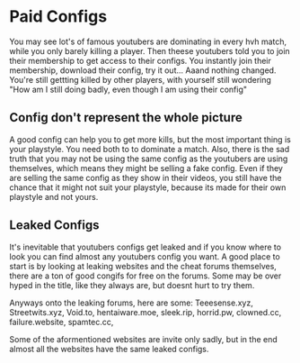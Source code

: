 # Paid Configs

You may see lot's of famous youtubers are dominating in every hvh match, while you only barely killing a player. Then theese youtubers told you to join their membership to get access to their configs. You instantly join their membership, download their config, try it out... Aaand nothing changed. You're still gettting killed by other players, with yourself still wondering "How am I still doing badly, even though I am using their config"

## Config don't represent the whole picture
A good config can help you to get more kills, but the most important thing is your playstyle. You need both to to dominate a match. Also, there is the sad truth that you may not be using the same config as the youtubers are using themselves, which means they might be selling a fake config. Even if they are selling the same config as they show in their videos, you still have the chance that it might not suit your playstyle, because its made for their own playstyle and not yours.

## Leaked Configs
It's inevitable that youtubers configs get leaked and if you know where to look you can find almost any youtubers config you want. A good place to start is by looking at leaking websites and the cheat forums themselves, there are a ton of good congifs for free on the forums. Some may be over hyped in the title, like they always are, but doesnt hurt to try them.

Anyways onto the leaking forums, here are some:
Teeesense.xyz,
Streetwits.xyz,
Void.to,
hentaiware.moe,
sleek.rip,
horrid.pw,
clowned.cc,
failure.website,
spamtec.cc,

Some of the aformentioned websites are invite only sadly, but in the end almost all the websites have the same leaked configs.
